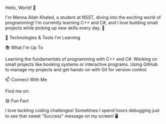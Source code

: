 Hello, World! 👋


I'm Menna Allah Khaled, a student at NSST, diving into the exciting world of programming! I'm currently learning C++ and C#, and I love building small projects while picking up new skills every day. 🚀


🔧 Technologies & Tools I'm Learning


📚 What I'm Up To


Learning the fundamentals of programming with C++ and C#.
Working on small projects like booking systems or interactive programs.
Using GitHub to manage my projects and get hands-on with Git for version control.


📫 Connect With Me

Find me on:


😄 Fun Fact


I love tackling coding challenges! Sometimes I spend hours debugging just to see that sweet "Success" message on my screen! 🖥️
